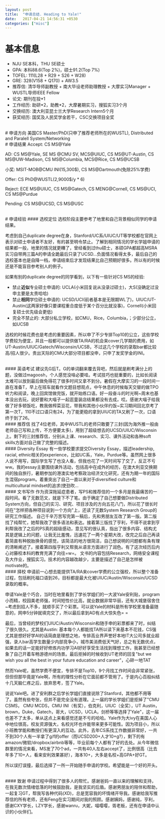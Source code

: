 ```yaml
---
layout: post
title:  "申请总结. Heading to Yale!"
date:   2017-04-21 14:56:31 +0530
categories: ["misc"]
---
```


# 基本信息  
* NJU SE本科，THU SE硕士
* GPA: 本科88.6(Top 2%)，硕士91.2(Top 7%)
* TOFEL: 111(L28 + R29 + S26 + W28)
* GRE: 328(V158 + Q170) + AW3.5
* 推荐信: 清华导师副教授 + 南大毕设老师助理教授 + 大摩实习Manager + WUSTL导师IEEE Fellow
* 论文: 期刊在投\*1
* 工作经历: 助研\*2，助教\*2，大摩暑期实习，搜狐实习3个月
* 交换经历: 澳大利亚昆士兰大学Research Intern5个月
* 获奖经历: 国奖及人民奖学金若干，CSC交换项目全奖  

<br>
# 申请方向  
美国CS Master/PhD(只申了推荐老师所在的WUSTL), Distributed and Paralell System/Networking  

<br>
# 申请结果  
Accept: CS MS@Yale  

AD: CS MS@Yale, SE MS @CMU SV, MCS@UIUC, CS MS@UT-Austin, CS MS@UW-Madison, CS MS@Columbia, MCS@Rice, CS MS@UCSB  

小奖: MSIT-MOB@CMU INI(15,300$), CS MS@Dartmouth(免除25%学费)  

Offer: CS PhD@WUSTL(2,9000$/y \* 6)  

Reject: ECE MS@UIUC, CS MS@Gatech, CS MENG@Cornell, CS MS@UCI, CS MS@Purdue   

Pending: CS MS@UCSD, CS MS@USC

<br>
# 申请经验
#### 选校定位
选校阶段主要参考了地里和自己背景相似同学的申请结果。  

考虑到自己duplicate degree在身，Stanford/UC系/UIUC/UT等学校都在官网上表示对硕士申请者不友好，有的甚至明令禁止。了解到相同情况的学长学姐申请的结果都一般，地里的情况就更糟了，曾经看到过thu硕士，本硕GPA都超高MSRA实习自带两三篇A的申请全跪最后只录了UCSD...负面情况看得太多，最后自己的选校基本也是自降一档，申请结束后才发现结果比自己预期好很多。所以有的时候还是不能盲目参考别人的例子。  

如果有别的duplicate degree的同学看到，以下有一些针对CS MS的经验: 
* 禁止**近似**专业硕士申请的: UCLA(小米回复说从没录过硕士)，大S(没确定过没申主要是太贵哈哈)
* 禁止**相同**学位硕士申请的: UCSD/UCI(前者基本是无限期WL了)，UIUC/UT-Austin(这两家好像只要课程重合度低于某个百分比就没事)，Cornell(小米回复硕士优先级会更低)
* 完全不禁止的: 大部分私立学校，如CMU，Rice，Columbia，；少部分公立，如UCSB  

选校的时候花费也是考虑的重要因素，所以申了不少专排Top10的公立，这些学校学费较为便宜，并且一般都可以提供做TA/RA的机会来cover几学期的费用，如UT-Austin/UIUC/Gatech/Wisconsin/UCSB，不过这几个学校的录取bar都比较高/招人很少。贵出天际的CMU大部分项目都没申，只申了发奖学金的INI。

<br>
#### 英语考试
建议先G后T。G的单词翻来覆去背吧，然后就是刷考满分上的题，没做过magoosh，个人感觉没啥必要哇。考试技巧也挺重要的，比如长阅读太难可以放到最后做免得花了很多时间又拿不到分。暑假在大摩实习的一段时间一直在准备T，早上在班车就看作文题目想观点，中午休息的时候每天交替的做TPO听力和阅读，晚上回宾馆做完饭，就开始练口语。好一段奋斗的时光啊~周末也基本没出去玩，说好要和大喵子一起逛童装店结果都没有去成，哎。感谢大喵子给我做了好多顿饭吃，教我做榨菜豆花，带我和其他小伙伴约饭~实习期间回北京考了第一次T，110不过口语只有24，为了能更稳的拿到UIUC的TA又刷了一次，口语终于到了26。

<br>
#### 推荐信
找了4位老师，其中WUSTL的老师只敢要了三封(因为海外推一般由老师自己写和上传，不方便要太多)，用到了超级想去的UCSD/UIUC/Wisconsin上。剩下的三封推荐信，分别从上课、research、实习、课外活动和各种soft skills方面对自己做了完整的描述。

<br>
#### Diversity Essay
有一些学校要求提交Diversity Essay，描述leadership, racial, ethnic相关的experience，比如UC系，Yale，Purdue等。虽然网上很多人说不用写，国际学生写了也没人看，但我也花了一天时间写了交了，反正不亏ww。我的essay主要围绕课外活动，包括高中在成外的经历，在澳大利亚交换期间的独自旅行，暑期参加的港澳实地考察政治经济文化研究，还有为期一年的国际生混宿program。着重突出了自己一直以来对于diversified culture和multicultural mindset的追求(使劲吹...


<br>
#### 文书写作
作为资深拖延症患者，写PS和推荐信的一个多月是我最痛苦的一段时间。看了无数范文，就是下不了笔。由于确定了自己想要做Distributed System方向，但自己的实习、研究、项目涉及的方向五花八门，所以花了很长时间在"怎样把各种项目说到一个方向"上，还读了无数System Research Group的研究工作描述。  
自己千辛万苦写完第一稿后，先和男朋友互改了第一版。第二版找了纯帮忙，她帮我改了很多语法和表达。接着第三版找了亨利，不得不说拿到亨利帮我改了之后的PS真的超级感动，意见写的很认真，指出了很多内容、结构尤其是逻辑上的问题，让我无比羞愧，迅速花了一两个星期大改，改完之后自己再读着简直有种脱胎换骨的感觉，该简洁的地方很简洁，自己想说明的问题都有条有理的清晰阐述了。接着第四版亨利又帮我从语言方面进行了润色。有了这次经历后内心对藤校本科的教育充满了向往=w=。  
文书的内容包括Research，网络安全课程及大作业，搜狐实习。技术的内容越改越少，主要是描述了自己是怎样被motivate的。


<br>
#### 择校
申请前一心想去能提供TA/RA来cover学费的公立强校，所以整个准备过程，包括刷托福口语到26，目标都是最大化被UIUC/Austin/Wisconsin/UCSD录取的概率。  

申请Yale是个巧合，当时在地里看到了学长学姐们的一大波Yale安利贴，program小而精，校园美老师强，时间短性价比高，就业数据非常华丽，还有大城堡宿舍住~考虑到招人不多，就顺手买了个彩票。可以说Yale的材料是所有学校里准备最随意的，网申5分钟就填完交了，所以最后拿到AD有点大惊失色= =  

最后，当曾经的梦校们UIUC/Austin/Wisconsin和随手申的彩票都来了时，纠结了很久很久。尤其是Austin: 基本每个人都能找TA所以读下来基本不花钱，CS强尤其是想好好学AI的话简直是理想之地，专排高业界声誉好本地IT大公司多就业超强，录人bar高学生数量少内部竞争小，城市美消费低天气好，总之有无数优点，如果去的话一定能好好修炼内功学习AI好好享受生活找到理想工作，我甚至已经想象了自己开着车畅游德州的场景。最后拒掉的时候收到UT老师的回复"but we wish you all the best in your future education and career"，心碎一地TAT  

然而Yale呢，虽然学费不便宜，专排不是Top10，9个月找工作时间会非常紧张，但但但那毕竟是Yale啊，所有的理性分析在它面前都不管用了。于是内心百般纠结十几天脑仁疼之后，放弃思考，签了Yale。  

说说Yale吧。进了安利群之后学长学姐们直接说除了Stanford，其他都不用等了。虽然有些夸张，但并不是完全没有道理。上一届的学长学姐们是拒掉了"CMU CSMS， CMU MCDS，CMU INI（有奖），伯克利，UIUC（全奖），UT Austin，brown，Duke，Gatech，哥大，UCSD，UCLA，剑桥等等选择了Yale"，这一届也差不了太多，单从这点上来看感觉还是不亏的哈哈。Yale作为大ivy在美国人心中地位很高，校友资源强大，名校光环也许能带来更多可能性。因为项目小，所以小班教学能和教授们有更深入的互动。此外，去年CS系找工作数据非常好，一共不到30个人有一半拿了g/f的offer（而UCSD200+人才10+g?），剩下的有amazon/微软/dropbox/airbnb等等，毕业前每个人都有了好的去处。从今年微信群里的情况来看，MS发了70个ad，一共有40人左右accept了，比例很高（比去年多了10+人，看来安利效果甚好），海本10+，大多是名校+高GPA+好GT。  

所以误打误撞，最后选择了一所一开始随手申请的学校。希望能是一个好的开头。

<br>
#### 致谢
申请过程中得到了很多人的帮忙。感谢爸妈一直以来的理解和支持，在我无数次情绪低落的时候鼓励我，是我坚实的后盾。感谢男朋友的陪伴和帮助，一起复习GT，帮我写各种代码(XD)，总是宽容我的坏情绪开导我。感谢给我写推荐信的所有老师，还有Feng在实习期间对我的照顾。感谢姨妈，感谢纯，亨利，感谢CXY学长，LZY学长，感谢wanru，大妮，喵嘤嘤，胥老板，还有在申请中认识的小伙伴们。